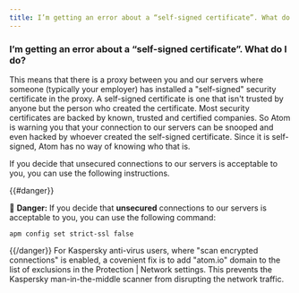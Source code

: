```yaml
---
title: I’m getting an error about a “self-signed certificate”. What do I do?
---
```

### I’m getting an error about a “self-signed certificate”. What do I do?

This means that there is a proxy between you and our servers where someone (typically your employer) has installed a "self-signed" security certificate in the proxy. A self-signed certificate is one that isn't trusted by anyone but the person who created the certificate. Most security certificates are backed by known, trusted and certified companies. So Atom is warning you that your connection to our servers can be snooped and even hacked by whoever created the self-signed certificate. Since it is self-signed, Atom has no way of knowing who that is.


If you decide that unsecured connections to our servers is acceptable to you, you can use the following instructions.

{{#danger}}

:rotating_light: **Danger:** If you decide that **unsecured** connections to our servers is acceptable to you, you can use the following command:

``` command-line
apm config set strict-ssl false
```

{{/danger}}
For Kaspersky anti-virus users, where "scan encrypted connections" is enabled, a covenient fix is to add "atom.io" domain to the list of exclusions in the Protection | Network settings. This prevents the Kaspersky man-in-the-middle scanner from disrupting the network traffic.
